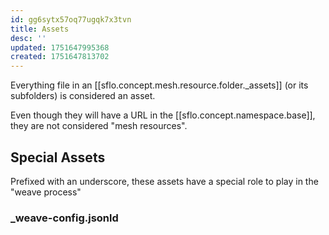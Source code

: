 ```yaml
---
id: gg6sytx57oq77ugqk7x3tvn
title: Assets
desc: ''
updated: 1751647995368
created: 1751647813702
---
```


Everything file in an [[sflo.concept.mesh.resource.folder._assets]] (or its subfolders) is considered an asset.

Even though they will have a URL in the [[sflo.concept.namespace.base]], they are not considered "mesh resources".

## Special Assets

Prefixed with an underscore, these assets have a special role to play in the "weave process"


### _weave-config.jsonld

